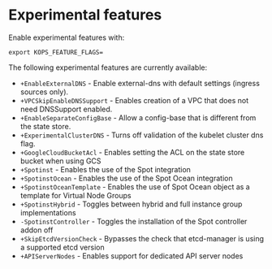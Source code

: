 # Experimental features

Enable experimental features with:

`export KOPS_FEATURE_FLAGS=`

The following experimental features are currently available:

* `+EnableExternalDNS` - Enable external-dns with default settings (ingress sources only).
* `+VPCSkipEnableDNSSupport` - Enables creation of a VPC that does not need DNSSupport enabled.
* `+EnableSeparateConfigBase` - Allow a config-base that is different from the state store.
* `+ExperimentalClusterDNS` - Turns off validation of the kubelet cluster dns flag.
* `+GoogleCloudBucketAcl` - Enables setting the ACL on the state store bucket when using GCS
* `+Spotinst` - Enables the use of the Spot integration
* `+SpotinstOcean` - Enables the use of the Spot Ocean integration
* `+SpotinstOceanTemplate` - Enables the use of Spot Ocean object as a template for Virtual Node Groups
* `+SpotinstHybrid` - Toggles between hybrid and full instance group implementations
* `-SpotinstController` - Toggles the installation of the Spot controller addon off
* `+SkipEtcdVersionCheck` - Bypasses the check that etcd-manager is using a supported etcd version
* `+APIServerNodes` - Enables support for dedicated API server nodes
